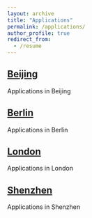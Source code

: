 ```yaml
---
layout: archive
title: "Applications"
permalink: /applications/
author_profile: true
redirect_from:
  - /resume
---
```


## [Beijing](Beijing.html)
Applications in Beijing

## [Berlin](Berlin.md)
Applications in Berlin

## [London](London.md)
Applications in London

## [Shenzhen](Shenzhen.md)
Applications in Shenzhen
